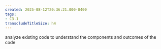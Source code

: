 ```yaml
---
created: 2025-08-12T20:36:21.000-0400
tags:
- C3.1
transcludeTitleSize: h4
---
```


analyze existing code to understand the components and outcomes of the code